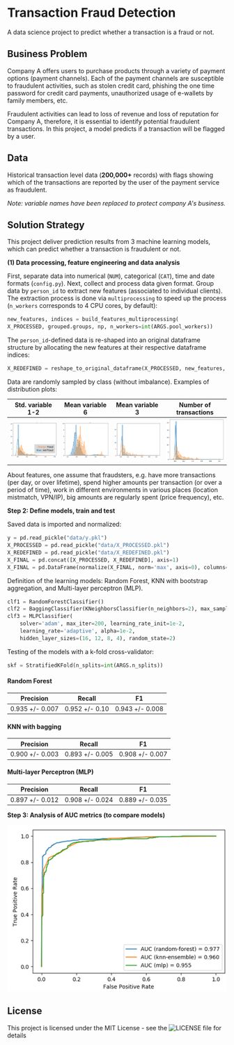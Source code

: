 # Transaction Fraud Detection

A data science project to predict whether a transaction is a fraud or not.


## Business Problem

Company A offers users to purchase products through a variety of payment options (payment channels). Each of the payment channels are 
susceptible to fraudulent activities, such as stolen credit card, phishing the one time password for credit card payments, 
unauthorized usage of e-wallets by family members, etc.

Fraudulent activities can lead to loss of revenue and loss of reputation for Company A,
therefore, it is essential to identify potential fraudulent transactions. In this project,
a model predicts if a transaction will be flagged by a user.

## Data

Historical transaction level data (**200,000+** records) with flags showing which of the
transactions are reported by the user of the payment service as fraudulent.

_Note: variable names have been replaced to protect company A's business._


## Solution Strategy

This project deliver prediction results from 3 machine learning models, which can predict whether a transaction is fraudulent or not.

**(1) Data processing, feature engineering and data analysis** 

First, separate data into numerical (`NUM`), categorical (`CAT`), time and date formats (`config.py`). Next, collect and process data given format.
Group data by `person_id` to extract new features (associated to individual clients). The extraction process is done via `multiprocessing` to
speed up the process (`n_workers` corresponds to 4 CPU cores, by default):

```python
new_features, indices = build_features_multiprocessing(
X_PROCESSED, grouped.groups, np, n_workers=int(ARGS.pool_workers))
```

The `person_id`-defined data is re-shaped into an original dataframe structure by allocating the new features at their respective dataframe indices:

```python
X_REDEFINED = reshape_to_original_dataframe(X_PROCESSED, new_features, indices)
```

Data are randomly sampled by class (without imbalance). Examples of distribution plots:

|        Std. variable 1-2        |         Mean variable 6         |         Mean variable 3         |     Number of transactions      |
|:-------------------------------:|:-------------------------------:|:-------------------------------:|:-------------------------------:|
| ![img_4.png](figures/img_4.png) | ![img_5.png](figures/img_5.png) | ![img_6.png](figures/img_6.png) | ![img_7.png](figures/img_7.png) |

About features, one assume that fraudsters, e.g. have more transactions (per day, or over lifetime), spend higher amounts per transaction 
(or over a period of time), work in different environments in various places (location mistmatch, VPN/IP), big amounts are regularly spent (price frequency), etc.


**Step 2: Define models, train and test**

Saved data is imported and normalized:

```python
y = pd.read_pickle("data/y.pkl")
X_PROCESSED = pd.read_pickle("data/X_PROCESSED.pkl")
X_REDEFINED = pd.read_pickle("data/X_REDEFINED.pkl")
X_FINAL = pd.concat([X_PROCESSED, X_REDEFINED], axis=1)
X_FINAL = pd.DataFrame(normalize(X_FINAL, norm='max', axis=0), columns=X_FINAL.columns.tolist())
```

Definition of the learning models: Random Forest, KNN with bootstrap aggregation, and Multi-layer perceptron (MLP).

```python
clf1 = RandomForestClassifier()
clf2 = BaggingClassifier(KNeighborsClassifier(n_neighbors=2), max_samples=0.5, max_features=0.5)
clf3 = MLPClassifier(
    solver='adam', max_iter=200, learning_rate_init=1e-2,
    learning_rate='adaptive', alpha=1e-2,
    hidden_layer_sizes=(16, 12, 8, 4), random_state=2)
```

Testing of the models with a k-fold cross-validator:

```python
skf = StratifiedKFold(n_splits=int(ARGS.n_splits))
```

#### Random Forest

|    Precision    |     Recall     |       F1        |
|:---------------:|:--------------:|:---------------:|
| 0.935 +/- 0.007 | 0.952 +/- 0.10 | 0.943 +/- 0.008 |

#### KNN with bagging

|    Precision    |     Recall      |       F1        |
|:---------------:|:---------------:|:---------------:|
| 0.900 +/- 0.003 | 0.893 +/- 0.005 | 0.908 +/- 0.007 |


#### Multi-layer Perceptron (MLP)

|    Precision    |     Recall      |       F1        |
|:---------------:|:---------------:|:---------------:|
| 0.897 +/- 0.012 | 0.908 +/- 0.024 | 0.889 +/- 0.035 |



**Step 3: Analysis of AUC metrics (to compare models)**

![img_12.png](figures/img_12.png)

## License

This project is licensed under the MIT License - see the ![LICENSE](LICENSE) file for details
